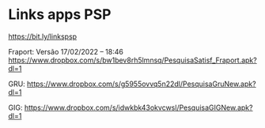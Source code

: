 # Links apps PSP
https://bit.ly/linkspsp

Fraport: Versão 17/02/2022 – 18:46
https://www.dropbox.com/s/bw1bev8rh5lmnsq/PesquisaSatisf_Fraport.apk?dl=1

GRU:
https://www.dropbox.com/s/g5955ovvq5n22dl/PesquisaGruNew.apk?dl=1

GIG:
https://www.dropbox.com/s/idwkbk43okvcwsl/PesquisaGIGNew.apk?dl=1

